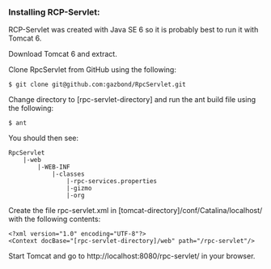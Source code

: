 ### Installing RCP-Servlet:

RCP-Servlet was created with Java SE 6 so it is probably best to run it with Tomcat 6.

Download Tomcat 6 and extract.

Clone RpcServlet from GitHub using the following:
	
	$ git clone git@github.com:gazbond/RpcServlet.git

Change directory to [rpc-servlet-directory] and run the ant build file using the following:
	
	$ ant

You should then see:
	
	RpcServlet
	    |-web
	        |-WEB-INF
	            |-classes
	                |-rpc-services.properties
	                |-gizmo
	                |-org

Create the file rpc-servlet.xml in [tomcat-directory]/conf/Catalina/localhost/ with the following contents:
	
	<?xml version="1.0" encoding="UTF-8"?>
	<Context docBase="[rpc-servlet-directory]/web" path="/rpc-servlet"/>

Start Tomcat and go to http://localhost:8080/rpc-servlet/ in your browser.